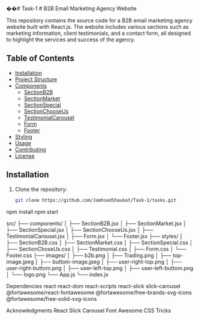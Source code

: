 ��#   T a s k - 1 
 
 # B2B Email Marketing Agency Website

This repository contains the source code for a B2B email marketing agency website built with React.js. The website includes various sections such as marketing information, client testimonials, and a contact form, all designed to highlight the services and success of the agency.

## Table of Contents


- [Installation](#installation)
- [Project Structure](#project-structure)
- [Components](#components)
  - [SectionB2B](#sectionb2b)
  - [SectionMarket](#sectionmarket)
  - [SectionSpecial](#sectionspecial)
  - [SectionChooseUs](#sectionchooseus)
  - [TestimonialCarousel](#testimonialcarousel)
  - [Form](#form)
  - [Footer](#footer)
- [Styling](#styling)
- [Usage](#usage)
- [Contributing](#contributing)
- [License](#license)


## Installation


1. Clone the repository:
   ```bash
   git clone https://github.com/JamhsedShaukat/Task-1/tasks.git
   
npm install
npm start


src/
├── components/
│   ├── SectionB2B.jsx
│   ├── SectionMarket.jsx
│   ├── SectionSpecial.jsx
│   ├── SectionChooseUs.jsx
│   ├── TestimonialCarousel.jsx
│   ├── Form.jsx
│   └── Footer.jsx
├── styles/
│   ├── SectionB2B.css
│   ├── SectionMarket.css
│   ├── SectionSpecial.css
│   ├── SectionChoseUs.css
│   ├── Testimonial.css
│   ├── Form.css
│   └── Footer.css
├── images/
│   ├── b2b.png
│   ├── Trading.png
│   ├── top-image.jpeg
│   ├── buttom-image.jpeg
│   ├── user-right-top.png
│   ├── user-right-buttom.png
│   ├── user-left-top.png
│   ├── user-left-buttom.png
│   └── logo.png
└── App.js
└── index.js

Dependencies
react
react-dom
react-scripts
react-slick
slick-carousel
@fortawesome/react-fontawesome
@fortawesome/free-brands-svg-icons
@fortawesome/free-solid-svg-icons


Acknowledgments
React
Slick Carousel
Font Awesome
CSS Tricks

